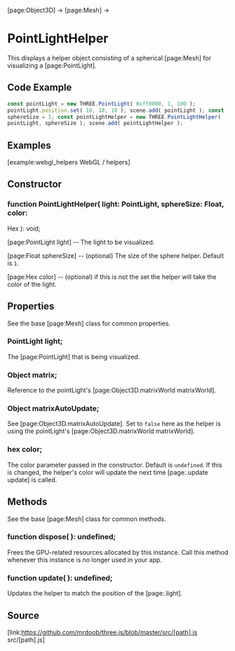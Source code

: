 [page:Object3D] → [page:Mesh] →

# PointLightHelper

This displays a helper object consisting of a spherical [page:Mesh] for
visualizing a [page:PointLight].

## Code Example

  
```ts  
const pointLight = new THREE.PointLight( 0xff0000, 1, 100 );
pointLight.position.set( 10, 10, 10 ); scene.add( pointLight ); const
sphereSize = 1; const pointLightHelper = new THREE.PointLightHelper(
pointLight, sphereSize ); scene.add( pointLightHelper );  
```  

## Examples

[example:webgl_helpers WebGL / helpers]

## Constructor

###  function PointLightHelper( light: PointLight, sphereSize: Float, color:
Hex ): void;

[page:PointLight light] -- The light to be visualized.  
  
[page:Float sphereSize] -- (optional) The size of the sphere helper. Default
is `1`.  
  
[page:Hex color] -- (optional) if this is not the set the helper will take the
color of the light.

## Properties

See the base [page:Mesh] class for common properties.

###  PointLight light;

The [page:PointLight] that is being visualized.

###  Object matrix;

Reference to the pointLight's [page:Object3D.matrixWorld matrixWorld].

###  Object matrixAutoUpdate;

See [page:Object3D.matrixAutoUpdate]. Set to `false` here as the helper is
using the pointLight's [page:Object3D.matrixWorld matrixWorld].

###  hex color;

The color parameter passed in the constructor. Default is `undefined`. If this
is changed, the helper's color will update the next time [page:.update update]
is called.

## Methods

See the base [page:Mesh] class for common methods.

###  function dispose( ): undefined;

Frees the GPU-related resources allocated by this instance. Call this method
whenever this instance is no longer used in your app.

###  function update( ): undefined;

Updates the helper to match the position of the [page:.light].

## Source

[link:https://github.com/mrdoob/three.js/blob/master/src/[path].js
src/[path].js]

